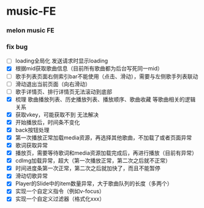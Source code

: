 # music-FE

### melon music FE

### fix bug
- [ ] loading全局化  发送请求时显示loading
- [x] 根据mid获取歌曲信息（目前所有歌曲都为后台写死同一mid）
- [ ] 歌手列表页面右侧索引bar不能使用（点击、滑动），需要与左侧歌手列表联动
- [ ] 滑动退出当前页面（向右滑动）
- [ ] 歌手详情页、排行详情页无法滚动到底部
- [x] 梳理 歌曲播放列表、历史播放列表、播放顺序、歌曲收藏 等歌曲相关的逻辑关系
- [x] 获取vkey，可能获取不到		无法解决
- [x] 开始播放后，时间条不变化
- [x] back按钮处理
- [x] 第一次播放正常加载media资源，再选择其他歌曲，不加载了或者页面异常
- [x] 歌词获取异常
- [x] 播放页，需要等待歌词和media资源加载完成后，再进行播放（目前有异常）	
- [x] cdImg加载异常，超大（第一次播放正常，第二次之后就不正常）
- [x] 时间进度条第一次正常，第二次之后就加快了，而且不能暂停
- [x] 滑动切歌异常
- [x] Player的Slide中的item数量异常，大于歌曲队列的长度（多两个）
- [x] 实现一个自定义指令（例如v-focus）
- [x] 实现一个自定义过滤器（格式化xxx）